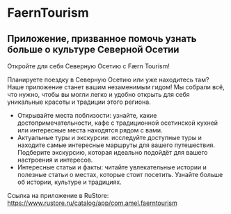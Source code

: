 # FaernTourism

## Приложение, призванное помочь узнать больше о культуре Северной Осетии

Откройте для себя Северную Осетию с Fӕrn Tourism!

Планируете поездку в Северную Осетию или уже находитесь там? Наше приложение станет вашим
незаменимым гидом! Мы собрали всё, что нужно, чтобы вы могли легко и удобно открыть для себя
уникальные красоты и традиции этого региона.

* Открывайте места поблизости: узнайте, какие достопримечательности, кафе с традиционной осетинской
  кухней или интересные места находятся рядом с вами.
* Актуальные туры и экскурсии: исследуйте доступные туры и находите самые интересные маршруты для
  вашего путешествия. Подберите экскурсию, которая идеально подойдёт для вашего настроения и
  интересов.
* Интересные статьи и факты: читайте увлекательные истории и полезные статьи о местах, которые стоит
  посетить. Узнайте больше об истории, культуре и традициях.

Ссылка на приложение в RuStore: https://www.rustore.ru/catalog/app/com.amel.faerntourism